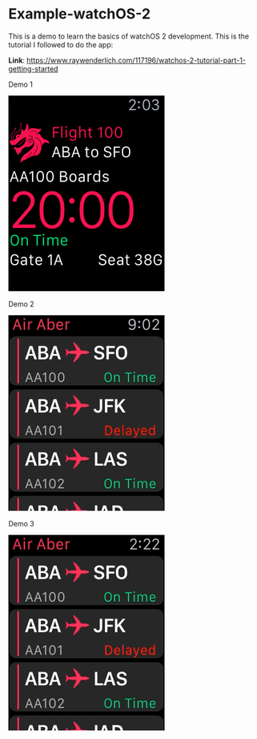 # Example-watchOS-2
This is a demo to learn the basics of watchOS 2 development. This is the tutorial I followed to do the app:

**Link**: https://www.raywenderlich.com/117196/watchos-2-tutorial-part-1-getting-started

Demo 1

![Demo 1](https://github.com/jorgecasariego/Example-watchOS-2/blob/master/demos/1.png)

Demo 2

![Demo 2](https://github.com/jorgecasariego/Example-watchOS-2/blob/master/demos/2.gif)


Demo 3

![Demo 2](https://github.com/jorgecasariego/Example-watchOS-2/blob/master/demos/3.gif)



